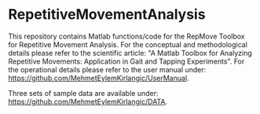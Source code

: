 # RepetitiveMovementAnalysis
This repository contains Matlab functions/code for the RepMove Toolbox for Repetitive Movement Analysis. For the conceptual and 
methodological details please refer to the scientific article: "A Matlab Toolbox for Analyzing Repetitive Movements: Application 
in Gait and Tapping Experiments". For the operational details please refer to the user manual under: 
https://github.com/MehmetEylemKirlangic/UserManual.

Three sets of sample data are available under: https://github.com/MehmetEylemKirlangic/DATA.

